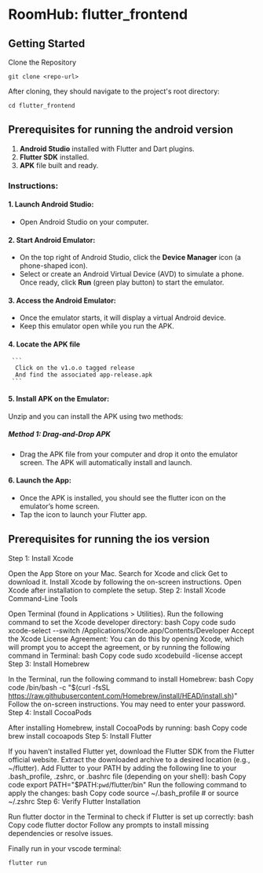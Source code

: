 # RoomHub: flutter_frontend

## Getting Started
Clone the Repository
```
git clone <repo-url>
```
After cloning, they should navigate to the project's root directory:
```
cd flutter_frontend
```
## Prerequisites for running the android version
1. **Android Studio** installed with Flutter and Dart plugins.
2. **Flutter SDK** installed.
3. **APK** file built and ready.

### Instructions:
#### 1. **Launch Android Studio**:
   - Open Android Studio on your computer.
#### 2. **Start Android Emulator**:
   - On the top right of Android Studio, click the **Device Manager** icon (a phone-shaped icon).
   - Select or create an Android Virtual Device (AVD) to simulate a phone. Once ready, click **Run** (green play button) to start the emulator.
#### 3. **Access the Android Emulator**:
   - Once the emulator starts, it will display a virtual Android device.
   - Keep this emulator open while you run the APK.
#### 4. **Locate the APK file**
     ```
      Click on the v1.o.o tagged release 
      And find the associated app-release.apk
     ```
#### 5. **Install APK on the Emulator**:
   Unzip and you can install the APK using two methods:
   ##### Method 1: Drag-and-Drop APK
   - Drag the APK file from your computer and drop it onto the emulator screen. The APK will automatically install and launch.
#### 6. **Launch the App**:
   - Once the APK is installed, you should see the flutter icon on the emulator’s home screen.
   - Tap the icon to launch your Flutter app.


## Prerequisites for running the ios version

Step 1: Install Xcode

Open the App Store on your Mac.
Search for Xcode and click Get to download it.
Install Xcode by following the on-screen instructions.
Open Xcode after installation to complete the setup.
Step 2: Install Xcode Command-Line Tools

Open Terminal (found in Applications > Utilities).
Run the following command to set the Xcode developer directory:
bash
Copy code
sudo xcode-select --switch /Applications/Xcode.app/Contents/Developer
Accept the Xcode License Agreement:
You can do this by opening Xcode, which will prompt you to accept the agreement, or by running the following command in Terminal:
bash
Copy code
sudo xcodebuild -license accept
Step 3: Install Homebrew

In the Terminal, run the following command to install Homebrew:
bash
Copy code
/bin/bash -c "$(curl -fsSL https://raw.githubusercontent.com/Homebrew/install/HEAD/install.sh)"
Follow the on-screen instructions. You may need to enter your password.
Step 4: Install CocoaPods

After installing Homebrew, install CocoaPods by running:
bash
Copy code
brew install cocoapods
Step 5: Install Flutter

If you haven’t installed Flutter yet, download the Flutter SDK from the Flutter official website.
Extract the downloaded archive to a desired location (e.g., ~/flutter).
Add Flutter to your PATH by adding the following line to your .bash_profile, .zshrc, or .bashrc file (depending on your shell):
bash
Copy code
export PATH="$PATH:`pwd`/flutter/bin"
Run the following command to apply the changes:
bash
Copy code
source ~/.bash_profile   # or source ~/.zshrc
Step 6: Verify Flutter Installation

Run flutter doctor in the Terminal to check if Flutter is set up correctly:
bash
Copy code
flutter doctor
Follow any prompts to install missing dependencies or resolve issues.



 
Finally run in your vscode terminal:
```
flutter run
```



